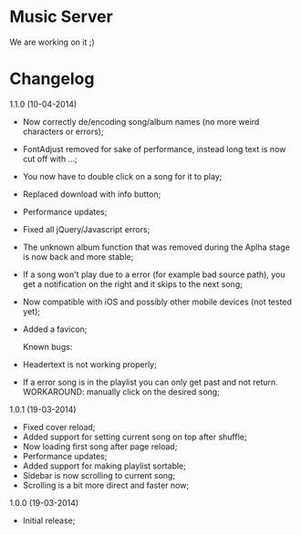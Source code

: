 Music Server
============

We are working on it ;)

Changelog
=========

1.1.0 (10-04-2014)

- Now correctly de/encoding song/album names (no more weird characters or errors);
- FontAdjust removed for sake of performance, instead long text is now cut off with ...;
- You now have to double click on a song for it to play;
- Replaced download with info button;
- Performance updates;
- Fixed all jQuery/Javascript errors;
- The unknown album function that was removed during the Aplha stage is now back and more stable;
- If a song won't play due to a error (for example bad source path), you get a notification on the right and it skips to the next song;
- Now compatible with iOS and possibly other mobile devices (not tested yet);
- Added a favicon;

  Known bugs:

- Headertext is not working properly;
- If a error song is in the playlist you can only get past and not return. WORKAROUND: manually click on the desired song;

1.0.1 (19-03-2014)

- Fixed cover reload;
- Added support for setting current song on top after shuffle;
- Now loading first song after page reload;
- Performance updates;
- Added support for making playlist sortable;
- Sidebar is now scrolling to current song;
- Scrolling is a bit more direct and faster now;

1.0.0 (19-03-2014)

- Initial release;
